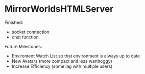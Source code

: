 # MirrorWorldsHTMLServer

Finished:
- socket connection
- chat function

Future Milestones:
- Enviroment Watch List so that environment is always up to date
- New Avatars (more compact and less warthoggy)
- Increase Efficiency (some lag with multiple users)
